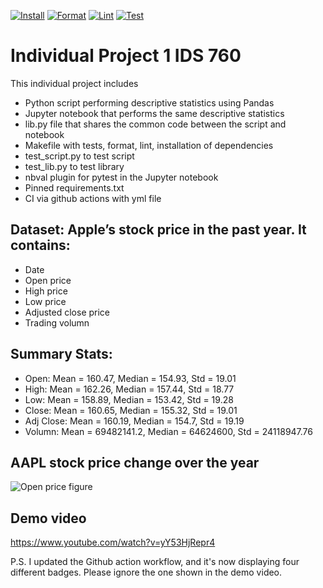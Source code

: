 [![Install](https://github.com/nogibjj/Individual_Project_1_LinHui/actions/workflows/Install.yml/badge.svg)](https://github.com/nogibjj/Individual_Project_1_LinHui/actions/workflows/Install.yml)
[![Format](https://github.com/nogibjj/Individual_Project_1_LinHui/actions/workflows/Format.yml/badge.svg)](https://github.com/nogibjj/Individual_Project_1_LinHui/actions/workflows/Format.yml)
[![Lint](https://github.com/nogibjj/Individual_Project_1_LinHui/actions/workflows/Lint.yml/badge.svg)](https://github.com/nogibjj/Individual_Project_1_LinHui/actions/workflows/Lint.yml)
[![Test](https://github.com/nogibjj/Individual_Project_1_LinHui/actions/workflows/Test.yml/badge.svg)](https://github.com/nogibjj/Individual_Project_1_LinHui/actions/workflows/Test.yml)


# Individual Project 1 IDS 760

This individual project includes 
- Python script performing descriptive statistics using Pandas
- Jupyter notebook that performs the same descriptive statistics
- lib.py file that shares the common code between the script and notebook
- Makefile with tests, format, lint, installation of dependencies
- test_script.py to test script
- test_lib.py to test library
- nbval plugin for pytest in the Jupyter notebook
- Pinned requirements.txt
- CI via github actions with yml file

## Dataset: Apple’s stock price in the past year. It contains:

- Date
- Open price
- High price
- Low price
- Adjusted close price
- Trading volumn

## Summary Stats:

- Open: Mean = 160.47, Median = 154.93, Std = 19.01
- High: Mean = 162.26, Median = 157.44, Std = 18.77
- Low: Mean = 158.89, Median = 153.42, Std = 19.28
- Close: Mean = 160.65, Median = 155.32, Std = 19.01
- Adj Close: Mean = 160.19, Median = 154.7, Std = 19.19
- Volumn: Mean = 69482141.2, Median = 64624600, Std = 24118947.76

## AAPL stock price change over the year
![Open price figure](https://github.com/nogibjj/Individual_Project_1_LinHui/assets/83142133/bae8b869-bd66-4a44-8c54-d6958688f31b)

## Demo video

https://www.youtube.com/watch?v=yY53HjRepr4

P.S. I updated the Github action workflow, and it's now displaying four different badges. Please ignore the one shown in the demo video.








